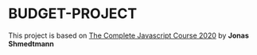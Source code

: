 # BUDGET-PROJECT

This project is based on [The Complete Javascript Course 2020](https://www.udemy.com/share/101WfeBksSdFlTQHQ=/) by **Jonas Shmedtmann**
